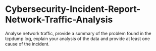 # Cybersecurity-Incident-Report-Network-Traffic-Analysis
Analyse network traffic, provide a summary of the problem found in the tcpdump log, explain your analysis of the data and provide at least one cause of the incident.
